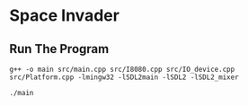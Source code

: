 
# Space Invader

## Run The Program

```
g++ -o main src/main.cpp src/I8080.cpp src/IO_device.cpp src/Platform.cpp -lmingw32 -lSDL2main -lSDL2 -lSDL2_mixer
```

```
./main
```